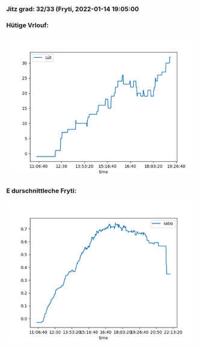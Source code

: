 ### Jitz grad: 32/33 (Fryti, 2022-01-14 19:05:00

### Hütige Vrlouf:
![Graph](Today.png)

### E durschnittleche Fryti:
![Graph](Fryti.png)
